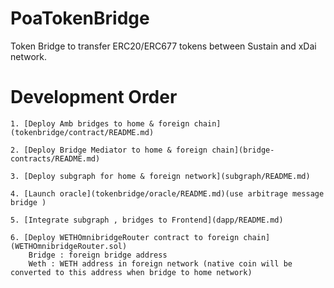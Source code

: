 # PoaTokenBridge
 Token Bridge to transfer ERC20/ERC677 tokens between Sustain and xDai network.

# Development Order

	1. [Deploy Amb bridges to home & foreign chain](tokenbridge/contract/README.md)
	
	2. [Deploy Bridge Mediator to home & foreign chain](bridge-contracts/README.md)
	
	3. [Deploy subgraph for home & foreign network](subgraph/README.md)

	4. [Launch oracle](tokenbridge/oracle/README.md)(use arbitrage message bridge )
	
	5. [Integrate subgraph , bridges to Frontend](dapp/README.md)	
	
	6. [Deploy WETHOmnibridgeRouter contract to foreign chain](WETHOmnibridgeRouter.sol) 
	    Bridge : foreign bridge address
        Weth : WETH address in foreign network (native coin will be converted to this address when bridge to home network)
